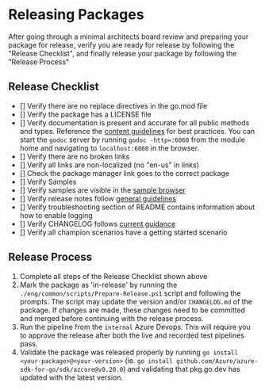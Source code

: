# Releasing Packages

After going through a minimal architects board review and preparing your package for release, verify you are ready for release by following the "Release Checklist", and finally release your package by following the "Release Process"

## Release Checklist

- [] Verify there are no replace directives in the go.mod file
- [] Verify the package has a LICENSE file
- [] Verify documentation is present and accurate for all public methods and types. Reference the [content guidelines](https://review.docs.microsoft.com/help/contribute-ref/contribute-ref-how-to-document-sdk?branch=master#api-reference) for best practices. You can start the `godoc` server by running `godoc -http=:6060` from the module home and navigating to `localhost:6060` in the browser.
- [] Verify there are no broken links
- [] Verify all links are non-localized (no "en-us" in links)
- [] Check the package manager link goes to the correct package
- [] Verify Samples
- [] Verify samples are visible in the [sample browser](https://docs.microsoft.com/samples/browse/)
- [] Verify release notes follow [general guidelines](https://azure.github.io/azure-sdk/policies_releasenotes.html)
- [] Verify troubleshooting section of README contains information about how to enable logging
- [] Verify CHANGELOG follows [current guidance](https://azure.github.io/azure-sdk/policies_releases.html#changelog-guidance)
- [] Verify all champion scenarios have a getting started scenario

## Release Process

1. Complete all steps of the Release Checklist shown above
2. Mark the package as 'in-release' by running the `./eng/common/scripts/Prepare-Release.ps1` script and following the prompts. The script may update the version and/or `CHANGELOG.md` of the package. If changes are made, these changes need to be committed and merged before continuing with the release process.
3. Run the pipeline from the `internal` Azure Devops. This will require you to approve the release after both the live and recorded test pipelines pass.
4. Validate the package was released properly by running `go install <your-package>@<your-version>` (ie. `go install github.com/Azure/azure-sdk-for-go/sdk/azcore@v0.20.0`) and validating that pkg.go.dev has updated with the latest version.
